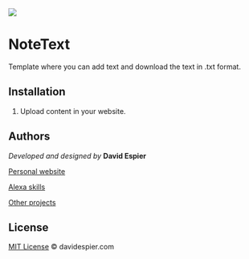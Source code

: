 <img src="https://i.postimg.cc/SsyBT9ZP/notetext.png">


# NoteText

Template where you can add text and download the text in .txt format.


## Installation

1. Upload content in your website.


## Authors

 *Developed and designed by*  **David Espier**


[Personal website](https://davidespier.com)

[Alexa skills](https://www.amazon.es/s?k=davidespier&i=alexa-skills)
        
[Other projects](https://github.com/davidespier?tab=repositories)


## License


[MIT License](https://choosealicense.com/licenses/mit/) © davidespier.com
